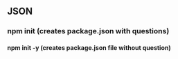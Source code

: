 ## JSON

### npm init (creates package.json with questions)

####  npm init -y (creates package.json file without question)